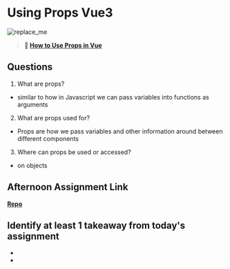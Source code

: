 # Using Props Vue3

![replace_me](https://codeworks.blob.core.windows.net/public/assets/img/illustrations/placeholder.svg)

> **📖 [How to Use Props in Vue](https://codeworksacademy.com/fs-student-guide/resources/wk6/02-Props)**

## Questions

1. What are props?
  - similar to how in Javascript we can pass variables into functions as arguments
2. What are props used for?
  - Props are how we pass variables and other information around between different components
3. Where can props be used or accessed?
  - on objects
## Afternoon Assignment Link

**[Repo](https://github.com/wstippetts/<ASSIGNMENT_REPO>)**

Identify at least 1 takeaway from today's assignment
- 
- 
- 
